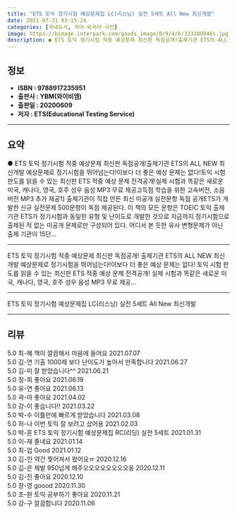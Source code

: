 ```yaml
---
title: "ETS 토익 정기시험 예상문제집 LC(리스닝) 실전 5세트 All New 최신개발"
date: 2021-07-31 03:15:24
categories: [국내도서, 국어-외국어-사전]
image: https://bimage.interpark.com/goods_image/0/9/4/6/333280946s.jpg
description: ● ETS 토익 정기시험 적중 예상문제 최신판 독점공개!출제기관 ETS의 ALL NEW 최신개발 예상문제로 정기시험을 뛰어넘는다!이보다 더 좋은 예상 문제는 없다!토익 시험 판도를 읽을 수 있는 최신판 ETS 적중 예상 문제 전격공개!실제 시험과 똑같은 새로운 미국, 캐나다, 영국,
---
```


## **정보**

- **ISBN : 9788917235951**
- **출판사 : YBM(와이비엠)**
- **출판일 : 20200609**
- **저자 : ETS(Educational Testing Service)**

------



## **요약**

●  ETS 토익 정기시험 적중 예상문제 최신판 독점공개!출제기관 ETS의 ALL NEW 최신개발 예상문제로 정기시험을 뛰어넘는다!이보다 더 좋은 예상 문제는 없다!토익 시험 판도를 읽을 수 있는 최신판 ETS 적중 예상 문제 전격공개!실제 시험과 똑같은 새로운 미국, 캐나다, 영국, 호주 성우 음성 MP3 무료 제공고득점 학습을 위한 고속버전, 소음버전 MP3 추가 제공1) 출제기관이 직접 만든 최신 미공개 실전문항 독점 공개ETS가 개발한 신규 실전문제 500문항이 독점 제공된다. 이 책의 모든 문항은 TOEIC 토익 출제기관 ETS가 정기시험과 동일한 유형 및 난이도로 개발한 것으로 지금까지 정기시험으로 출제된 적 없는 미공개 문제로만 구성되어 있다. 어디서 본 듯한 유사 변형문제가 아닌 출제 기관이 15단...

------

ETS 토익 정기시험 적중 예상문제 최신판 독점공개!
출제기관 ETS의 ALL NEW 최신개발 예상문제로 정기시험을 뛰어넘는다!이보다 더 좋은 예상 문제는 없다!
토익 시험 판도를 읽을 수 있는 최신판 ETS 적중 예상 문제 전격공개!
실제 시험과 똑같은 새로운 미국, 캐나다, 영국, 호주 성우 음성 MP3 무료 제공... 

------


ETS 토익 정기시험 예상문제집 LC(리스닝) 실전 5세트 All New 최신개발 

------


## **리뷰** 

5.0 최-혜 책이 깔끔해서 마음에 들어요 2021.07.07 <br/>5.0 김-연 기출 1000제 보다 난이도가 높아서 만족합니다 2021.06.27 <br/>5.0 김-미 잘 받았습니다^^ 2021.06.21 <br/>5.0 정-희 좋아요 2021.06.19 <br/>5.0 유-연 좋아요 2021.06.13 <br/>5.0 곽-아 좋아요 2021.04.02 <br/>5.0 강-이 좋습니다!! 2021.03.22 <br/>5.0 박-수 이틀만에 빠르게 받았습니다 2021.03.08 <br/>5.0 허-나 이번  토익 잘 보려고 샀어용 2021.02.03 <br/>5.0 박-훈 ETS 토익 정기시험 예상문제집 RC(리딩) 실전 5세트 2021.01.31 <br/>5.0 이-재 졸네요 2021.01.14 <br/>5.0 최-업 Good 2021.01.12 <br/>3.0 김-인 약간 찢어져서 왔어요ㅠ 2020.12.16 <br/>5.0 김-은 제발 950넘게 해주오오오오오오오오옹 2020.12.11 <br/>5.0 김-진 좋아요 2020.12.10 <br/>5.0 장-영 goood 2020.11.30 <br/>5.0 조-완 토익 공부하기 좋아요 2020.11.21 <br/>5.0 강-구 깔끔합니다 2020.11.06 <br/>